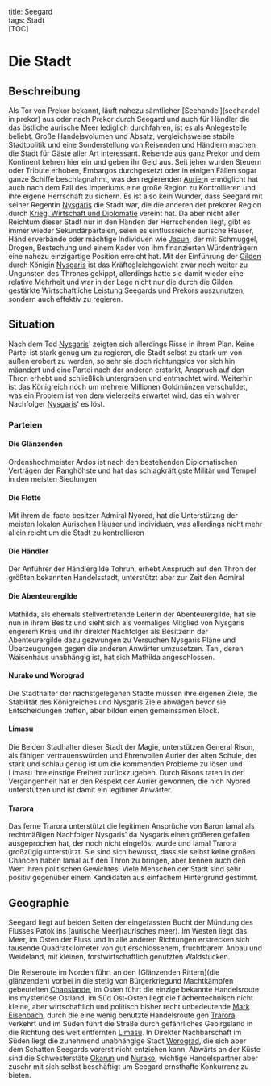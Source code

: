 title: Seegard  
tags: Stadt  
[TOC]

# Die Stadt
## Beschreibung
Als Tor von Prekor bekannt, läuft nahezu sämtlicher [Seehandel](seehandel in prekor) aus oder nach Prekor durch Seegard und auch für Händler die das östliche aurische Meer lediglich durchfahren, ist es als Anlegestelle beliebt. Große Handelsvolumen und Absatz, vergleichsweise stabile Stadtpolitik und eine Sonderstellung von Reisenden und Händlern machen die Stadt für Gäste aller Art interessant. Reisende aus ganz Prekor und dem Kontinent kehren hier ein und geben ihr Geld aus. Seit jeher wurden Steuern oder Tribute erhoben, Embargos durchgesetzt oder in einigen Fällen sogar ganze Schiffe beschlagnahmt, was den regierenden [Aurier](aurier)n ermöglicht hat auch nach dem Fall des Imperiums eine große Region zu Kontrollieren und ihre eigene Herrschaft zu sichern. Es ist also kein Wunder, dass Seegard mit seiner Regentin [Nysgaris](nysgaris) die Stadt war, die die anderen der prekorer Region durch [Krieg, Wirtschaft und Diplomatie](prekorkrieg) vereint hat.
Da aber nicht aller Reichtum dieser Stadt nur in den Händen der Herrschenden liegt, gibt es immer wieder Sekundärparteien, seien es einflussreiche aurische Häuser, Händlerverbände oder mächtige Individuen wie [Jacun](jacun), der mit Schmuggel, Drogen, Bestechung und einem Kader von ihm finanzierten Würdenträgern eine nahezu einzigartige Position erreicht hat. Mit der Einführung der [Gilden](gilden) durch Königin [Nysgaris](nysgaris) ist das Kräftegleichgewicht zwar noch weiter zu Ungunsten des Thrones gekippt, allerdings hatte sie damit wieder eine relative Mehrheit und war in der Lage nicht nur die durch die Gilden gestärkte Wirtschaftliche Leistung Seegards und Prekors auszunutzen, sondern auch effektiv zu regieren.


## Situation

Nach dem Tod [Nysgaris](nysgaris)' zeigten sich allerdings Risse in ihrem Plan. Keine Partei ist stark genug um zu regieren, die Stadt selbst zu stark um von außen erobert zu werden, so sehr sie doch richtungslos vor sich hin mäandert und eine Partei nach der anderen erstarkt, Anspruch auf den Thron erhebt und schließlich untergraben und entmachtet wird. Weiterhin ist das Königreich noch um mehrere Millionen Goldmünzen verschuldet, was ein Problem ist von dem vielerseits erwartet wird, das ein wahrer Nachfolger [Nysgaris](nysgaris)' es löst.

### Parteien

#### Die Glänzenden

Ordenshochmeister Ardos ist nach den bestehenden Diplomatischen Verträgen der Ranghöhste und hat das schlagkräftigste Militär und Tempel in den meisten Siedlungen

#### Die Flotte

Mit ihrem de-facto besitzer Admiral Nyored, hat die Unterstützng der meisten lokalen Aurischen Häuser und individuen, was allerdings nicht mehr allein reicht um die Stadt zu kontrollieren

#### Die Händler

Der Anführer der Händlergilde Tohrun, erhebt Anspruch auf den Thron der größten bekannten Handelsstadt, unterstützt aber zur Zeit den Admiral

#### Die Abenteurergilde

Mathilda, als ehemals stellvertretende Leiterin der Abenteurergilde, hat sie nun in ihrem Besitz und sieht sich als vormaliges Mitglied von Nysgaris engerem Kreis und ihr direkter Nachfolger als Besitzerin der Abenteurergilde dazu gezwungen zu Versuchen Nysgaris Pläne und Überzeugungen gegen die anderen Anwärter umzusetzen.
Tani, deren Waisenhaus unabhängig ist, hat sich Mathilda angeschlossen.

#### Nurako und Worograd

Die Stadthalter der nächstgelegenen Städte müssen ihre eigenen Ziele, die Stabilität des Königreiches und Nysgaris Ziele abwägen bevor sie Entscheidungen treffen, aber bilden einen gemeinsamen Block.

#### Limasu 

Die Beiden Stadhalter dieser Stadt der Magie, unterstützen General Rison, als fähigen vertrauenswürden und Ehrenvollen Aurier der alten Schule, der stark und schlau genug ist um die kommenden Probleme zu lösen und Limasu ihre einstige Freiheit zurückzugeben. Durch Risons taten in der Vergangenheit hat er den Respekt der Aurier gewonnen, die nich Nyored unterstützen und ist damit ein legitimer Anwärter.

#### Trarora

Das ferne Trarora unterstützt die legitimen Ansprüche von Baron Iamal als rechtmäßigen Nachfolger Nysgaris' da Nysgaris einen größeren gefallen ausgeprochen hat, der noch nicht eingelöst wurde und Iamal Trarora großzügig unterstützt. Sie sind sich bewusst, dass sie selbst keine großen Chancen haben Iamal auf den Thron zu bringen, aber kennen auch den Wert ihren politischen Gewichtes. Viele Menschen der Stadt sind sehr positiv gegenüber einem Kandidaten aus einfachem Hintergrund gestimmt.

## Geographie

Seegard liegt auf beiden Seiten der eingefassten Bucht der Mündung des Flusses Patok ins [aurische Meer](aurisches meer). 
Im Westen liegt das Meer, im Osten der Fluss und in alle anderen Richtungen erstrecken sich tausende Quadratkilometer von gut erschlossenem, fruchtbarem Anbau und Weideland, mit kleinen, forstwirtschaftlich genutzten Waldstücken.

Die Reiseroute im Norden führt an den [Glänzenden Rittern](die glänzenden) vorbei in die stetig von Bürgerkriegund Machtkämpfen gebeutelten [Chaoslande](chaosland), im Osten führt die einzige bekannte Handelsroute ins mysteriöse Ostland, im Süd Ost-Osten liegt die flächentechnisch nicht kleine, aber wirtschaftlich und politisch bisher recht unbedeutende [Mark Eisenbach](eisenbach), durch die eine wenig benutzte Handelsroute gen [Trarora](trarora) verkehrt und im Süden führt die Straße durch gefährliches Gebirgsland in die Richtung des weit entfernten [Limasu](limasu).
In Direkter Nachbarschaft im Süden liegt die zunehmend unabhängige Stadt [Worograd](worograd), die sich aber dem Schatten Seegards vorerst nicht entziehen kann.
Abwärts an der Küste sind die Schwesterstäte [Okarun](okarun) und [Nurako](nurako), wichtige Handelspartner aber zusehr mit sich selbst beschäftigt um Seegard ernsthafte Konkurrenz zu bieten.

